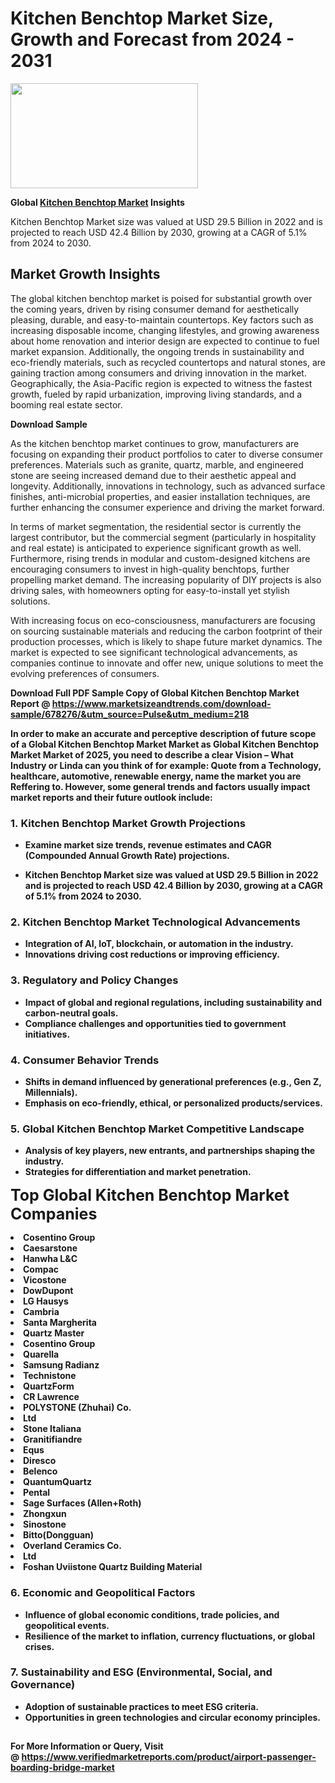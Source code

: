 <H1>Kitchen Benchtop Market Size, Growth and Forecast from 2024 - 2031</H1><img class="aligncenter size-medium wp-image-584254" src="https://thirdeyenews.in/wp-content/uploads/2024/09/Global-Market-Research-300x168.jpeg" alt="" width="300" height="168" /><p><strong>Global&nbsp;<a href="https://www.marketsizeandtrends.com/download-sample/678276/&amp;utm_source=Pulse&amp;utm_medium=218">Kitchen Benchtop Market</a> Insights</strong></p><p>Kitchen Benchtop Market size was valued at USD 29.5 Billion in 2022 and is projected to reach USD 42.4 Billion by 2030, growing at a CAGR of 5.1% from 2024 to 2030.</p><p><h2>Market Growth Insights</h2> <p>The global kitchen benchtop market is poised for substantial growth over the coming years, driven by rising consumer demand for aesthetically pleasing, durable, and easy-to-maintain countertops. Key factors such as increasing disposable income, changing lifestyles, and growing awareness about home renovation and interior design are expected to continue to fuel market expansion. Additionally, the ongoing trends in sustainability and eco-friendly materials, such as recycled countertops and natural stones, are gaining traction among consumers and driving innovation in the market. Geographically, the Asia-Pacific region is expected to witness the fastest growth, fueled by rapid urbanization, improving living standards, and a booming real estate sector.</p> <p><strong>Download Sample</strong></p> <p>As the kitchen benchtop market continues to grow, manufacturers are focusing on expanding their product portfolios to cater to diverse consumer preferences. Materials such as granite, quartz, marble, and engineered stone are seeing increased demand due to their aesthetic appeal and longevity. Additionally, innovations in technology, such as advanced surface finishes, anti-microbial properties, and easier installation techniques, are further enhancing the consumer experience and driving the market forward.</p> <p>In terms of market segmentation, the residential sector is currently the largest contributor, but the commercial segment (particularly in hospitality and real estate) is anticipated to experience significant growth as well. Furthermore, rising trends in modular and custom-designed kitchens are encouraging consumers to invest in high-quality benchtops, further propelling market demand. The increasing popularity of DIY projects is also driving sales, with homeowners opting for easy-to-install yet stylish solutions.</p> <p>With increasing focus on eco-consciousness, manufacturers are focusing on sourcing sustainable materials and reducing the carbon footprint of their production processes, which is likely to shape future market dynamics. The market is expected to see significant technological advancements, as companies continue to innovate and offer new, unique solutions to meet the evolving preferences of consumers.</p> <p><strong></p><p><span class=""><strong>Download Full PDF Sample Copy of Global Kitchen Benchtop Market Report</strong> @ <a href="https://www.marketsizeandtrends.com/download-sample/678276/&amp;utm_source=Pulse&amp;utm_medium=218" target="_blank">https://www.marketsizeandtrends.com/download-sample/678276/&amp;utm_source=Pulse&amp;utm_medium=218</a></span></p><p>In order to make an accurate and perceptive description of future scope of a Global&nbsp;Kitchen Benchtop Market Market as Global&nbsp;Kitchen Benchtop Market Market of 2025, you need to describe a clear Vision &ndash; What Industry or Linda can you think of for example: Quote from a Technology, healthcare, automotive, renewable energy, name the market you are Reffering to. However, some general trends and factors usually impact market reports and their future outlook include:</p><h3>1.&nbsp;<strong>Kitchen Benchtop Market Growth Projections</strong></h3><ul><li>Examine market size trends, revenue estimates and CAGR (Compounded Annual Growth Rate) projections.</li><li><p>Kitchen Benchtop Market size was valued at USD 29.5 Billion in 2022 and is projected to reach USD 42.4 Billion by 2030, growing at a CAGR of 5.1% from 2024 to 2030.</p></li></ul><h3>2.&nbsp;<strong>Kitchen Benchtop Market Technological Advancements</strong></h3><ul><li>Integration of AI, IoT, blockchain, or automation in the industry.</li><li>Innovations driving cost reductions or improving efficiency.</li></ul><h3>3.&nbsp;<strong>Regulatory and Policy Changes</strong></h3><ul><li>Impact of global and regional regulations, including sustainability and carbon-neutral goals.</li><li>Compliance challenges and opportunities tied to government initiatives.</li></ul><h3>4.&nbsp;<strong>Consumer Behavior Trends</strong></h3><ul><li>Shifts in demand influenced by generational preferences (e.g., Gen Z, Millennials).</li><li>Emphasis on eco-friendly, ethical, or personalized products/services.</li></ul><h3>5.&nbsp;<strong>Global Kitchen Benchtop Market Competitive Landscape</strong></h3><ul><li>Analysis of key players, new entrants, and partnerships shaping the industry.</li><li>Strategies for differentiation and market penetration.</li></ul><p data-pm-slice="1 1 []"><span style="color: inherit; font-family: inherit; font-size: 25px;">Top Global Kitchen Benchtop Market Companies</span></p><div class="" data-test-id=""><p><li>Cosentino Group</li><li> Caesarstone</li><li> Hanwha L&C</li><li> Compac</li><li> Vicostone</li><li> DowDupont</li><li> LG Hausys</li><li> Cambria</li><li> Santa Margherita</li><li> Quartz Master</li><li> Cosentino Group</li><li> Quarella</li><li> Samsung Radianz</li><li> Technistone</li><li> QuartzForm</li><li> CR Lawrence</li><li> POLYSTONE (Zhuhai) Co.</li><li> Ltd</li><li> Stone Italiana</li><li> Granitifiandre</li><li> Equs</li><li> Diresco</li><li> Belenco</li><li> QuantumQuartz</li><li> Pental</li><li> Sage Surfaces (Allen+Roth)</li><li> Zhongxun</li><li> Sinostone</li><li> Bitto(Dongguan)</li><li> Overland Ceramics Co.</li><li> Ltd</li><li> Foshan Uviistone Quartz Building Material</li></p></div><h3>6.&nbsp;<strong>Economic and Geopolitical Factors</strong></h3><ul><li>Influence of global economic conditions, trade policies, and geopolitical events.</li><li>Resilience of the market to inflation, currency fluctuations, or global crises.</li></ul><h3>7.&nbsp;<strong>Sustainability and ESG (Environmental, Social, and Governance)</strong></h3><ul><li>Adoption of sustainable practices to meet ESG criteria.</li><li>Opportunities in green technologies and circular economy principles.</li></ul><h2><strong style="font-size: 14px;">For More Information or Query, Visit @&nbsp;</strong><a style="background-color: #ffffff; font-size: 14px;" href="https://www.marketsizeandtrends.com/report/kitchen-benchtop-market/" target="_blank">https://www.verifiedmarketreports.com/product/airport-passenger-boarding-bridge-market</a></h2>

